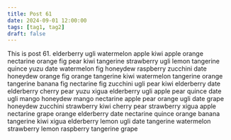 ```yaml
---
title: Post 61
date: 2024-09-01 12:00:00
tags: [tag1, tag2]
draft: false
---
```

This is post 61.
elderberry
ugli
watermelon
apple
kiwi
apple
orange
nectarine
orange
fig
pear
kiwi
tangerine
strawberry
ugli
lemon
tangerine
quince
yuzu
date
watermelon
fig
honeydew
raspberry
zucchini
date
honeydew
orange
fig
orange
tangerine
kiwi
watermelon
tangerine
orange
tangerine
banana
fig
nectarine
fig
zucchini
ugli
pear
kiwi
elderberry
date
elderberry
cherry
pear
yuzu
xigua
elderberry
ugli
apple
pear
quince
date
ugli
mango
honeydew
mango
nectarine
apple
pear
orange
ugli
date
grape
honeydew
zucchini
strawberry
kiwi
cherry
pear
strawberry
xigua
apple
nectarine
grape
orange
elderberry
date
nectarine
quince
orange
banana
tangerine
kiwi
xigua
elderberry
lemon
ugli
date
tangerine
watermelon
strawberry
lemon
raspberry
tangerine
grape
